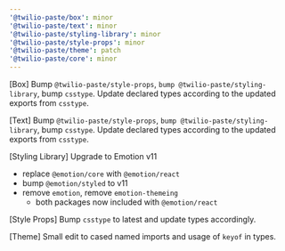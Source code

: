 ```yaml
---
'@twilio-paste/box': minor
'@twilio-paste/text': minor
'@twilio-paste/styling-library': minor
'@twilio-paste/style-props': minor
'@twilio-paste/theme': patch
'@twilio-paste/core': minor
---
```


[Box] Bump `@twilio-paste/style-props`, `bump @twilio-paste/styling-library`, bump `csstype`. Update declared types according to the updated exports from `csstype`.

[Text] Bump `@twilio-paste/style-props`, `bump @twilio-paste/styling-library`, bump `csstype`. Update declared types according to the updated exports from `csstype`.

[Styling Library] Upgrade to Emotion v11

- replace `@emotion/core` with `@emotion/react`
- bump `@emotion/styled` to v11
- remove `emotion`, remove `emotion-themeing`
  - both packages now included with `@emotion/react`

[Style Props] Bump `csstype` to latest and update types accordingly.

[Theme] Small edit to cased named imports and usage of `keyof` in types.
